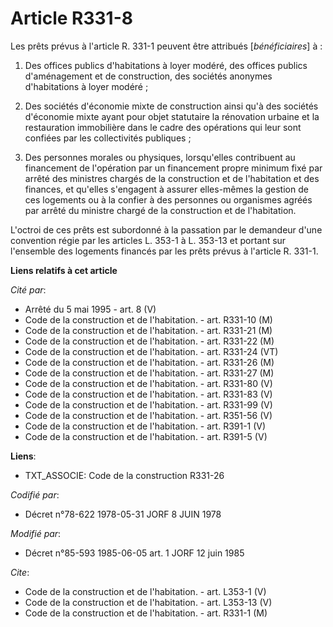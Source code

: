 # Article R331-8

Les prêts prévus à l'article R. 331-1 peuvent être attribués [*bénéficiaires*] à :

1. Des offices publics d'habitations à loyer modéré, des offices publics d'aménagement et de construction, des sociétés
anonymes d'habitations à loyer modéré ;

2. Des sociétés d'économie mixte de construction ainsi qu'à des sociétés d'économie mixte ayant pour objet statutaire la
rénovation urbaine et la restauration immobilière dans le cadre des opérations qui leur sont confiées par les collectivités
publiques ;

3. Des personnes morales ou physiques, lorsqu'elles contribuent au financement de l'opération par un financement propre
minimum fixé par arrêté des ministres chargés de la construction et de l'habitation et des finances, et qu'elles s'engagent à
assurer elles-mêmes la gestion de ces logements ou à la confier à des personnes ou organismes agréés par arrêté du ministre
chargé de la construction et de l'habitation.

L'octroi de ces prêts est subordonné à la passation par le demandeur d'une convention régie par les articles L. 353-1 à L.
353-13 et portant sur l'ensemble des logements financés par les prêts prévus à l'article R. 331-1.

**Liens relatifs à cet article**

_Cité par_:

  - Arrêté du 5 mai 1995 - art. 8 (V)
  - Code de la construction et de l'habitation. - art. R331-10 (M)
  - Code de la construction et de l'habitation. - art. R331-21 (M)
  - Code de la construction et de l'habitation. - art. R331-22 (M)
  - Code de la construction et de l'habitation. - art. R331-24 (VT)
  - Code de la construction et de l'habitation. - art. R331-26 (M)
  - Code de la construction et de l'habitation. - art. R331-27 (M)
  - Code de la construction et de l'habitation. - art. R331-80 (V)
  - Code de la construction et de l'habitation. - art. R331-83 (V)
  - Code de la construction et de l'habitation. - art. R331-99 (V)
  - Code de la construction et de l'habitation. - art. R351-56 (V)
  - Code de la construction et de l'habitation. - art. R391-1 (V)
  - Code de la construction et de l'habitation. - art. R391-5 (V)

**Liens**:

  - TXT_ASSOCIE: Code de la construction R331-26

_Codifié par_:

  - Décret n°78-622 1978-05-31 JORF 8 JUIN 1978

_Modifié par_:

  - Décret n°85-593 1985-06-05 art. 1 JORF 12 juin 1985

_Cite_:

  - Code de la construction et de l'habitation. - art. L353-1 (V)
  - Code de la construction et de l'habitation. - art. L353-13 (V)
  - Code de la construction et de l'habitation. - art. R331-1 (M)
